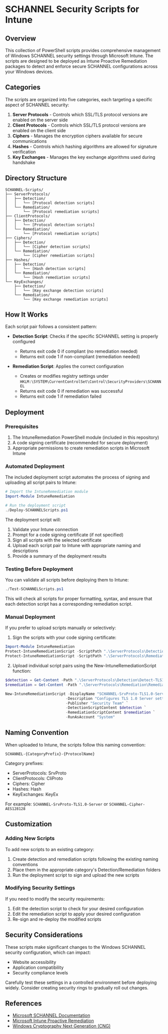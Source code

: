 # SCHANNEL Security Scripts for Intune

## Overview

This collection of PowerShell scripts provides comprehensive management of Windows SCHANNEL security settings through Microsoft Intune. The scripts are designed to be deployed as Intune Proactive Remediation packages to detect and enforce secure SCHANNEL configurations across your Windows devices.

## Categories

The scripts are organized into five categories, each targeting a specific aspect of SCHANNEL security:

1. **Server Protocols** - Controls which SSL/TLS protocol versions are enabled on the server side
2. **Client Protocols** - Controls which SSL/TLS protocol versions are enabled on the client side
3. **Ciphers** - Manages the encryption ciphers available for secure communications
4. **Hashes** - Controls which hashing algorithms are allowed for signature verification
5. **Key Exchanges** - Manages the key exchange algorithms used during handshake

## Directory Structure

```
SCHANNEL-Scripts/
├── ServerProtocols/
│   ├── Detection/
│   │   └── [Protocol detection scripts]
│   └── Remediation/
│       └── [Protocol remediation scripts]
├── ClientProtocols/
│   ├── Detection/
│   │   └── [Protocol detection scripts]
│   └── Remediation/
│       └── [Protocol remediation scripts]
├── Ciphers/
│   ├── Detection/
│   │   └── [Cipher detection scripts]
│   └── Remediation/
│       └── [Cipher remediation scripts]
├── Hashes/
│   ├── Detection/
│   │   └── [Hash detection scripts]
│   └── Remediation/
│       └── [Hash remediation scripts]
└── KeyExchanges/
    ├── Detection/
    │   └── [Key exchange detection scripts]
    └── Remediation/
        └── [Key exchange remediation scripts]
```

## How It Works

Each script pair follows a consistent pattern:

- **Detection Script**: Checks if the specific SCHANNEL setting is properly configured
  - Returns exit code 0 if compliant (no remediation needed)
  - Returns exit code 1 if non-compliant (remediation needed)
  
- **Remediation Script**: Applies the correct configuration
  - Creates or modifies registry settings under `HKLM:\SYSTEM\CurrentControlSet\Control\SecurityProviders\SCHANNEL`
  - Returns exit code 0 if remediation was successful
  - Returns exit code 1 if remediation failed

## Deployment

### Prerequisites

1. The IntuneRemediation PowerShell module (included in this repository)
2. A code signing certificate (recommended for secure deployment)
3. Appropriate permissions to create remediation scripts in Microsoft Intune

### Automated Deployment

The included deployment script automates the process of signing and uploading all script pairs to Intune:

```powershell
# Import the IntuneRemediation module
Import-Module IntuneRemediation

# Run the deployment script
./Deploy-SCHANNELScripts.ps1
```

The deployment script will:
1. Validate your Intune connection
2. Prompt for a code signing certificate (if not specified)
3. Sign all scripts with the selected certificate
4. Upload each script pair to Intune with appropriate naming and descriptions
5. Provide a summary of the deployment results

### Testing Before Deployment

You can validate all scripts before deploying them to Intune:

```powershell
./Test-SCHANNELScripts.ps1
```

This will check all scripts for proper formatting, syntax, and ensure that each detection script has a corresponding remediation script.

### Manual Deployment

If you prefer to upload scripts manually or selectively:

1. Sign the scripts with your code signing certificate:

```powershell
Import-Module IntuneRemediation
Protect-IntuneRemediationScript -ScriptPath ".\ServerProtocols\Detection" -CertificateThumbprint "YOUR_CERT_THUMBPRINT"
Protect-IntuneRemediationScript -ScriptPath ".\ServerProtocols\Remediation" -CertificateThumbprint "YOUR_CERT_THUMBPRINT"
```

2. Upload individual script pairs using the New-IntuneRemediationScript function:

```powershell
$detection = Get-Content -Path ".\ServerProtocols\Detection\Detect-TLS1.0-Server.ps1" -Raw
$remediation = Get-Content -Path ".\ServerProtocols\Remediation\Remediate-TLS1.0-Server.ps1" -Raw

New-IntuneRemediationScript -DisplayName "SCHANNEL-SrvProto-TLS1.0-Server" `
                           -Description "Configures TLS 1.0 Server settings for SCHANNEL security" `
                           -Publisher "Security Team" `
                           -DetectionScriptContent $detection `
                           -RemediationScriptContent $remediation `
                           -RunAsAccount "System"
```

## Naming Convention

When uploaded to Intune, the scripts follow this naming convention:

```
SCHANNEL-{CategoryPrefix}-{ProtocolName}
```

Category prefixes:
- ServerProtocols: SrvProto
- ClientProtocols: CliProto
- Ciphers: Cipher
- Hashes: Hash
- KeyExchanges: KeyEx

For example: `SCHANNEL-SrvProto-TLS1.0-Server` or `SCHANNEL-Cipher-AES128128`

## Customization

### Adding New Scripts

To add new scripts to an existing category:

1. Create detection and remediation scripts following the existing naming conventions
2. Place them in the appropriate category's Detection/Remediation folders
3. Run the deployment script to sign and upload the new scripts

### Modifying Security Settings

If you need to modify the security requirements:

1. Edit the detection script to check for your desired configuration
2. Edit the remediation script to apply your desired configuration
3. Re-sign and re-deploy the modified scripts

## Security Considerations

These scripts make significant changes to the Windows SCHANNEL security configuration, which can impact:

- Website accessibility
- Application compatibility
- Security compliance levels

Carefully test these settings in a controlled environment before deploying widely. Consider creating security rings to gradually roll out changes.

## References

- [Microsoft SCHANNEL Documentation](https://docs.microsoft.com/en-us/windows-server/security/tls/tls-registry-settings)
- [Microsoft Intune Proactive Remediation](https://docs.microsoft.com/en-us/mem/analytics/proactive-remediations)
- [Windows Cryptography Next Generation (CNG)](https://docs.microsoft.com/en-us/windows/win32/seccng/cng-portal)
